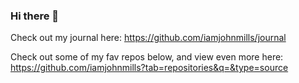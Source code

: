 ### Hi there 👋

Check out my journal here: https://github.com/iamjohnmills/journal

Check out some of my fav repos below, and view even more here: https://github.com/iamjohnmills?tab=repositories&q=&type=source

<!--
**iamjohnmills/iamjohnmills** is a ✨ _special_ ✨ repository because its `README.md` (this file) appears on your GitHub profile.

Here are some ideas to get you started:

- 🔭 I’m currently working on ...
- 🌱 I’m currently learning ...
- 👯 I’m looking to collaborate on ...
- 🤔 I’m looking for help with ...
- 💬 Ask me about ...
- 📫 How to reach me: ...
- 😄 Pronouns: ...
- ⚡ Fun fact: ...
-->
